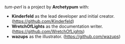 _tum-perl_ is a project by **Archetypum** with:
 - **Kinderfeld** as the lead developer and initial creator.
 (https://github.com/Kinderfeld)
 - **WretchOfLights** as the documentation writer.
 (https://github.com/WretchOfLights)
 - **wazups** as the illustrator.
 (https://github.com/wazups)
